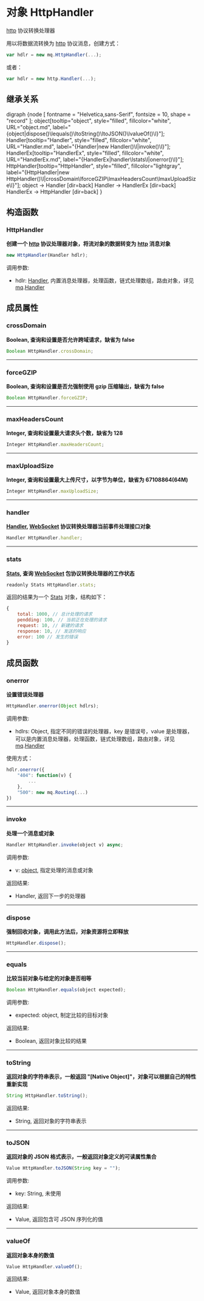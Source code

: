 # 对象 HttpHandler
[http](../../module/ifs/http.md) 协议转换处理器

用以将数据流转换为 [http](../../module/ifs/http.md) 协议消息，创建方式：

```JavaScript
var hdlr = new mq.HttpHandler(...);
```

或者：

```JavaScript
var hdlr = new http.Handler(...);
```

## 继承关系
<dot>digraph {node [ fontname = "Helvetica,sans-Serif", fontsize = 10, shape = "record" ];
object[tooltip="object", style="filled", fillcolor="white", URL="object.md", label="{object|dispose()\lequals()\ltoString()\ltoJSON()\lvalueOf()\l}"];
Handler[tooltip="Handler", style="filled", fillcolor="white", URL="Handler.md", label="{Handler|new Handler()\l|invoke()\l}"];
HandlerEx[tooltip="HandlerEx", style="filled", fillcolor="white", URL="HandlerEx.md", label="{HandlerEx|handler\lstats\l|onerror()\l}"];
HttpHandler[tooltip="HttpHandler", style="filled", fillcolor="lightgray", label="{HttpHandler|new HttpHandler()\l|crossDomain\lforceGZIP\lmaxHeadersCount\lmaxUploadSize\l}"];
object -> Handler [dir=back]
Handler -> HandlerEx [dir=back]
HandlerEx -> HttpHandler [dir=back]
}</dot>

## 构造函数
        
### HttpHandler
**创建一个 [http](../../module/ifs/http.md) 协议处理器对象，将流对象的数据转变为 [http](../../module/ifs/http.md) 消息对象**

```JavaScript
new HttpHandler(Handler hdlr);
```

调用参数:
* hdlr: [Handler](Handler.md), 内置消息处理器，处理函数，链式处理数组，路由对象，详见 [mq](../../module/ifs/mq.md).[Handler](Handler.md)

## 成员属性
        
### crossDomain
**Boolean, 查询和设置是否允许跨域请求，缺省为 false**

```JavaScript
Boolean HttpHandler.crossDomain;
```

--------------------------
### forceGZIP
**Boolean, 查询和设置是否允强制使用 gzip 压缩输出，缺省为 false**

```JavaScript
Boolean HttpHandler.forceGZIP;
```

--------------------------
### maxHeadersCount
**Integer, 查询和设置最大请求头个数，缺省为 128**

```JavaScript
Integer HttpHandler.maxHeadersCount;
```

--------------------------
### maxUploadSize
**Integer, 查询和设置最大上传尺寸，以字节为单位，缺省为 67108864(64M)**

```JavaScript
Integer HttpHandler.maxUploadSize;
```

--------------------------
### handler
**[Handler](Handler.md), [WebSocket](WebSocket.md) 协议转换处理器当前事件处理接口对象**

```JavaScript
Handler HttpHandler.handler;
```

--------------------------
### stats
**[Stats](Stats.md), 查询 [WebSocket](WebSocket.md) 包协议转换处理器的工作状态**

```JavaScript
readonly Stats HttpHandler.stats;
```

返回的结果为一个 [Stats](Stats.md) 对象，结构如下：

```JavaScript
{
    total: 1000, // 总计处理的请求
    pendding: 100, // 当前正在处理的请求
    request: 10, // 新建的请求
    response: 10, // 发送的响应
    error: 100 // 发生的错误
}
```

## 成员函数
        
### onerror
**设置错误处理器**

```JavaScript
HttpHandler.onerror(Object hdlrs);
```

调用参数:
* hdlrs: Object, 指定不同的错误的处理器，key 是错误号，value 是处理器，可以是内置消息处理器，处理函数，链式处理数组，路由对象，详见 [mq](../../module/ifs/mq.md).[Handler](Handler.md)

使用方式：

```JavaScript
hdlr.onerror({
    "404": function(v) {
        ...
    },
    "500": new mq.Routing(...)
})
```

--------------------------
### invoke
**处理一个消息或对象**

```JavaScript
Handler HttpHandler.invoke(object v) async;
```

调用参数:
* v: [object](object.md), 指定处理的消息或对象

返回结果:
* Handler, 返回下一步的处理器

--------------------------
### dispose
**强制回收对象，调用此方法后，对象资源将立即释放**

```JavaScript
HttpHandler.dispose();
```

--------------------------
### equals
**比较当前对象与给定的对象是否相等**

```JavaScript
Boolean HttpHandler.equals(object expected);
```

调用参数:
* expected: object, 制定比较的目标对象

返回结果:
* Boolean, 返回对象比较的结果

--------------------------
### toString
**返回对象的字符串表示，一般返回 "[Native Object]"，对象可以根据自己的特性重新实现**

```JavaScript
String HttpHandler.toString();
```

返回结果:
* String, 返回对象的字符串表示

--------------------------
### toJSON
**返回对象的 JSON 格式表示，一般返回对象定义的可读属性集合**

```JavaScript
Value HttpHandler.toJSON(String key = "");
```

调用参数:
* key: String, 未使用

返回结果:
* Value, 返回包含可 JSON 序列化的值

--------------------------
### valueOf
**返回对象本身的数值**

```JavaScript
Value HttpHandler.valueOf();
```

返回结果:
* Value, 返回对象本身的数值

